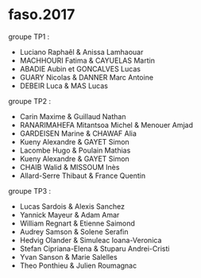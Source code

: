 # faso.2017

groupe TP1 : 
- Luciano Raphaêl & Anissa Lamhaouar
- MACHHOURI Fatima & CAYUELAS Martin
- ABADIE Aubin et GONCALVES Lucas
- GUARY Nicolas & DANNER Marc Antoine
- DEBEIR Luca & MAS Lucas

groupe TP2 :
- Carin Maxime & Guillaud Nathan
- RANARIMAHEFA Mitantsoa Michel & Menouer Amjad
- GARDEISEN Marine & CHAWAF Alia 
- Kueny Alexandre & GAYET Simon
- Lacombe Hugo & Poulain Mathias 
- Kueny Alexandre & GAYET Simon 
- CHAIB Walid & MISSOUM Inès
- Allard-Serre Thibaut & France Quentin

groupe TP3 :
- Lucas Sardois & Alexis Sanchez
- Yannick Mayeur & Adam Amar
- William Regnart & Etienne Saimond
- Audrey Samson & Solene Serafin
- Hedvig Olander & Simuleac Ioana-Veronica
- Stefan Cipriana-Elena & Stuparu Andrei-Cristi
- Yvan Sanson & Marie Salelles
- Theo Ponthieu & Julien Roumagnac

